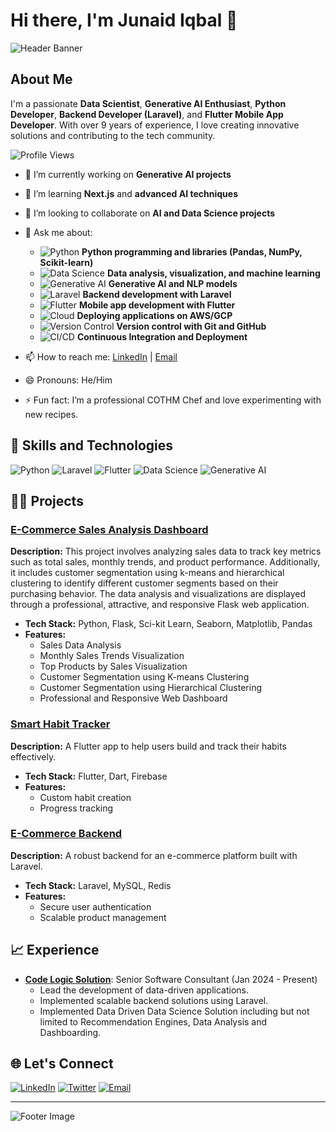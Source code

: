 # Hi there, I'm Junaid Iqbal 👋

![Header Banner](url_to_your_header_image)

## About Me

I'm a passionate **Data Scientist**, **Generative AI Enthusiast**, **Python Developer**, **Backend Developer (Laravel)**, and **Flutter Mobile App Developer**. With over 9 years of experience, I love creating innovative solutions and contributing to the tech community.

![Profile Views](https://komarev.com/ghpvc/?username=your_username&color=brightgreen)

- 🔭 I’m currently working on **Generative AI projects**
- 🌱 I’m learning **Next.js** and **advanced AI techniques**
- 👯 I’m looking to collaborate on **AI and Data Science projects**
- 💬 Ask me about:
  - ![Python](https://img.shields.io/badge/Python-3776AB?style=flat&logo=python&logoColor=white) **Python programming and libraries (Pandas, NumPy, Scikit-learn)**
  - ![Data Science](https://img.shields.io/badge/Data%20Science-%23000000.svg?style=flat&logo=data-science&logoColor=white) **Data analysis, visualization, and machine learning**
  - ![Generative AI](https://img.shields.io/badge/Generative%20AI-00BFFF?style=flat&logo=ai&logoColor=white) **Generative AI and NLP models**
  - ![Laravel](https://img.shields.io/badge/Laravel-FF2D20?style=flat&logo=laravel&logoColor=white) **Backend development with Laravel**
  - ![Flutter](https://img.shields.io/badge/Flutter-02569B?style=flat&logo=flutter&logoColor=white) **Mobile app development with Flutter**
  - ![Cloud](https://img.shields.io/badge/Cloud-4285F4?style=flat&logo=google-cloud&logoColor=white) **Deploying applications on AWS/GCP**
  - ![Version Control](https://img.shields.io/badge/Version%20Control-F05032?style=flat&logo=git&logoColor=white) **Version control with Git and GitHub**
  - ![CI/CD](https://img.shields.io/badge/CI%2FCD-0096D6?style=flat&logo=azure-pipelines&logoColor=white) **Continuous Integration and Deployment**


- 📫 How to reach me: [LinkedIn](https://linkedin.com/in/junaidiqbalturk) | [Email](mailto:junaidiqbalturk@gmail.com)
- 😄 Pronouns: He/Him
- ⚡ Fun fact: I’m a professional COTHM Chef and love experimenting with new recipes.

## 🚀 Skills and Technologies

![Python](https://img.shields.io/badge/Python-3776AB?style=for-the-badge&logo=python&logoColor=white)
![Laravel](https://img.shields.io/badge/Laravel-FF2D20?style=for-the-badge&logo=laravel&logoColor=white)
![Flutter](https://img.shields.io/badge/Flutter-02569B?style=for-the-badge&logo=flutter&logoColor=white)
![Data Science](https://img.shields.io/badge/Data%20Science-%23000000.svg?style=for-the-badge&logo=data-science&logoColor=white)
![Generative AI](https://img.shields.io/badge/Generative%20AI-00BFFF?style=for-the-badge&logo=ai&logoColor=white)

## 🧑‍💻 Projects

### [E-Commerce Sales Analysis Dashboard](https://github.com/junaidiqbalturk/sales-data-Visualization)
**Description:** This project involves analyzing sales data to track key metrics such as total sales, monthly trends, and product performance. Additionally, it includes customer segmentation using k-means and hierarchical clustering to identify different customer segments based on their purchasing behavior. The data analysis and visualizations are displayed through a professional, attractive, and responsive Flask web application.
- **Tech Stack:** Python, Flask, Sci-kit Learn, Seaborn, Matplotlib, Pandas
- **Features:**
  - Sales Data Analysis
  - Monthly Sales Trends Visualization
  - Top Products by Sales Visualization
  - Customer Segmentation using K-means Clustering
  - Customer Segmentation using Hierarchical Clustering
  - Professional and Responsive Web Dashboard

### [Smart Habit Tracker](https://github.com/your_username/Smart-Habit-Tracker)
**Description:** A Flutter app to help users build and track their habits effectively.
- **Tech Stack:** Flutter, Dart, Firebase
- **Features:**
  - Custom habit creation
  - Progress tracking

### [E-Commerce Backend](https://github.com/your_username/E-Commerce-Backend)
**Description:** A robust backend for an e-commerce platform built with Laravel.
- **Tech Stack:** Laravel, MySQL, Redis
- **Features:**
  - Secure user authentication
  - Scalable product management

## 📈 Experience

- **[Code Logic Solution](https://codelogicsolution)**: Senior Software Consultant (Jan 2024 - Present)
  - Lead the development of data-driven applications.
  - Implemented scalable backend solutions using Laravel.
  - Implemented Data Driven Data Science Solution including but not limited to Recommendation Engines, Data Analysis and Dashboarding.

## 🌐 Let's Connect

[![LinkedIn](https://img.shields.io/badge/LinkedIn-0A66C2?style=for-the-badge&logo=linkedin&logoColor=white)](https://linkedin.com/in/junaidiqbalturk)
[![Twitter](https://img.shields.io/badge/Twitter-1DA1F2?style=for-the-badge&logo=twitter&logoColor=white)](https://twitter.com/junaid.turl)
[![Email](https://img.shields.io/badge/Email-D14836?style=for-the-badge&logo=gmail&logoColor=white)](mailto:junaidiqbalturk@gmail.com)

---

![Footer Image](https://via.placeholder.com/800x100.png?text=Thanks+for+visiting+my+profile!)
